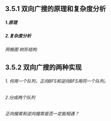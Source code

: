 
## 3.5.1 双向广搜的原理和复杂度分析

##### 1.原理
##### 2.复杂度分析

###### 网格图  树形结构 

## 3.5.2 双向广搜的两种实现
###### 1. 何用一个队列，正向BFS和逆向BFS用同一个队列。
###### 2.分成两个队列


###### 正向搜索和逆向搜索是否一定能相遇？


